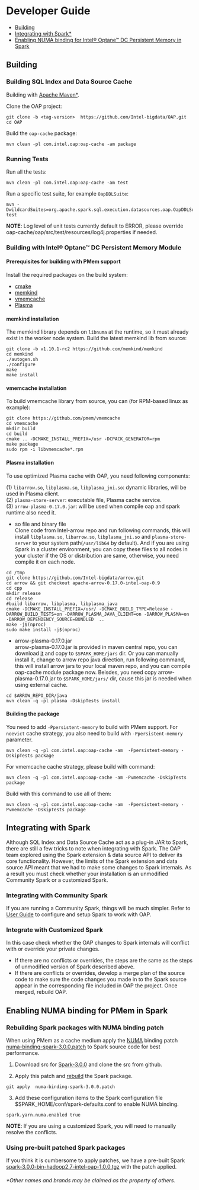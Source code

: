 # Developer Guide

* [Building](#Building)
* [Integrating with Spark\*](#integrating-with-spark)
* [Enabling NUMA binding for Intel® Optane™ DC Persistent Memory in Spark](#enabling-numa-binding-for-pmem-in-spark)

## Building

### Building SQL Index and  Data Source Cache 

Building with [Apache Maven\*](http://maven.apache.org/).

Clone the OAP project:

```
git clone -b <tag-version>  https://github.com/Intel-bigdata/OAP.git
cd OAP
```

Build the `oap-cache` package:

```
mvn clean -pl com.intel.oap:oap-cache -am package
```

### Running Tests

Run all the tests:
```
mvn clean -pl com.intel.oap:oap-cache -am test
```
Run a specific test suite, for example `OapDDLSuite`:
```
mvn -DwildcardSuites=org.apache.spark.sql.execution.datasources.oap.OapDDLSuite test
```
**NOTE**: Log level of unit tests currently default to ERROR, please override oap-cache/oap/src/test/resources/log4j.properties if needed.

### Building with Intel® Optane™ DC Persistent Memory Module

#### Prerequisites for building with PMem support

Install the required packages on the build system:

- [cmake](https://help.directadmin.com/item.php?id=494)
- [memkind](https://github.com/memkind/memkind/tree/v1.10.1-rc2)
- [vmemcache](https://github.com/pmem/vmemcache)
- [Plasma](http://arrow.apache.org/blog/2017/08/08/plasma-in-memory-object-store/)

####  memkind installation

The memkind library depends on `libnuma` at the runtime, so it must already exist in the worker node system. Build the latest memkind lib from source:

```
git clone -b v1.10.1-rc2 https://github.com/memkind/memkind
cd memkind
./autogen.sh
./configure
make
make install
   ``` 
#### vmemcache installation

To build vmemcache library from source, you can (for RPM-based linux as example):
```
git clone https://github.com/pmem/vmemcache
cd vmemcache
mkdir build
cd build
cmake .. -DCMAKE_INSTALL_PREFIX=/usr -DCPACK_GENERATOR=rpm
make package
sudo rpm -i libvmemcache*.rpm
```
#### Plasma installation

To use optimized Plasma cache with OAP, you need following components:  

   (1) `libarrow.so`, `libplasma.so`, `libplasma_jni.so`: dynamic libraries, will be used in Plasma client.   
   (2) `plasma-store-server`: executable file, Plasma cache service.  
   (3) `arrow-plasma-0.17.0.jar`: will be used when compile oap and spark runtime also need it. 

- so file and binary file  
  Clone code from Intel-arrow repo and run following commands, this will install `libplasma.so`, `libarrow.so`, `libplasma_jni.so` and `plasma-store-server` to your system path(`/usr/lib64` by default). And if you are using Spark in a cluster environment, you can copy these files to all nodes in your cluster if the OS or distribution are same, otherwise, you need compile it on each node.
  
```
cd /tmp
git clone https://github.com/Intel-bigdata/arrow.git
cd arrow && git checkout apache-arrow-0.17.0-intel-oap-0.9
cd cpp
mkdir release
cd release
#build libarrow, libplasma, libplasma_java
cmake -DCMAKE_INSTALL_PREFIX=/usr/ -DCMAKE_BUILD_TYPE=Release -DARROW_BUILD_TESTS=on -DARROW_PLASMA_JAVA_CLIENT=on -DARROW_PLASMA=on -DARROW_DEPENDENCY_SOURCE=BUNDLED  ..
make -j$(nproc)
sudo make install -j$(nproc)
```

- arrow-plasma-0.17.0.jar  
   arrow-plasma-0.17.0.jar is provided in maven central repo, you can download [it](https://repo1.maven.org/maven2/com/intel/arrow/arrow-plasma/0.17.0/arrow-plasma-0.17.0.jar) and copy to `$SPARK_HOME/jars` dir.
   Or you can manually install it, change to arrow repo java direction, run following command, this will install arrow jars to your local maven repo, and you can compile oap-cache module package now. Beisdes, you need copy arrow-plasma-0.17.0.jar to `$SPARK_HOME/jars/` dir, cause this jar is needed when using external cache.
   
```
cd $ARROW_REPO_DIR/java
mvn clean -q -pl plasma -DskipTests install
```


#### Building the package
You need to add `-Ppersistent-memory` to build with PMem support. For `noevict` cache strategy, you also need to build with `-Ppersistent-memory` parameter.
```
mvn clean -q -pl com.intel.oap:oap-cache -am  -Ppersistent-memory -DskipTests package
```
For vmemcache cache strategy, please build with command:
```
mvn clean -q -pl com.intel.oap:oap-cache -am -Pvmemcache -DskipTests package
```
Build with this command to use all of them:
```
mvn clean -q -pl com.intel.oap:oap-cache -am  -Ppersistent-memory -Pvmemcache -DskipTests package
```

## Integrating with Spark

Although SQL Index and Data Source Cache act as a plug-in JAR to Spark, there are still a few tricks to note when integrating with Spark. The OAP team explored using the Spark extension & data source API to deliver its core functionality. However, the limits of the Spark extension and data source API meant that we had to make some changes to Spark internals. As a result you must check whether your installation is an unmodified Community Spark or a customized Spark.

### Integrating with Community Spark

If you are running a Community Spark, things will be much simpler. Refer to [User Guide](User-Guide.md) to configure and setup Spark to work with OAP.

### Integrate with Customized Spark

In this case check whether the OAP changes to Spark internals will conflict with or override your private changes. 

- If there are no conflicts or overrides, the steps are the same as the steps of unmodified version of Spark described above. 
- If there are conflicts or overrides, develop a merge plan of the source code to make sure the code changes you made in to the Spark source appear in the corresponding file included in OAP the project. Once merged, rebuild OAP.



## Enabling NUMA binding for PMem in Spark

### Rebuilding Spark packages with NUMA binding patch 

When using PMem as a cache medium apply the [NUMA](https://www.kernel.org/doc/html/v4.18/vm/numa.html) binding patch [numa-binding-spark-3.0.0.patch](./numa-binding-spark-3.0.0.patch) to Spark source code for best performance.

1. Download src for [Spark-3.0.0](https://archive.apache.org/dist/spark/spark-3.0.0/spark-3.0.0.tgz) and clone the src from github.

2. Apply this patch and [rebuild](https://spark.apache.org/docs/latest/building-spark.html) the Spark package.

```
git apply  numa-binding-spark-3.0.0.patch
```

3. Add these configuration items to the Spark configuration file $SPARK_HOME/conf/spark-defaults.conf to enable NUMA binding.


```
spark.yarn.numa.enabled true 
```
**NOTE**: If you are using a customized Spark, you will need to manually resolve the conflicts.

### Using pre-built patched Spark packages 

If you think it is cumbersome to apply patches, we have a pre-built Spark [spark-3.0.0-bin-hadoop2.7-intel-oap-1.0.0.tgz](https://github.com/Intel-bigdata/spark/releases/download/v3.0.0-intel-oap-1.0.0/spark-3.0.0-bin-hadoop2.7-intel-oap-1.0.0.tgz) with the patch applied.

###### \*Other names and brands may be claimed as the property of others.
